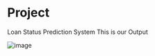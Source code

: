 # Project
Loan Status Prediction System
This is our Output

![image](https://github.com/user-attachments/assets/65f35b88-eafe-4069-af2d-849ca5fe907f)

